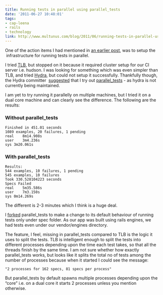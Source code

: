 ```yaml
---
title: Running tests in parallel using parallel_tests
date: '2011-06-27 10:48:01'
tags:
- cap-leena
- rails
- technology
link: http://www.multunus.com/blog/2011/06/running-tests-in-parallel-using-parallel_tests/
---
```


One of the action items I had mentioned in [an earlier post](http://www.multunus.com/2011/06/takeaways-from-ruby-conf-india-2011/), was to setup the  infrastructure for running tests in parallel.

I tried [TLB](http://test-load-balancer.github.com/), but stopped on it because it required cluster setup for our CI server i.e. hudson. I was looking for something which was even simpler than TLB, and tried [Hydra](https://github.com/ngauthier/hydra), but could not setup it successfully. Thankfully though, the Hydra committer  [suggested](https://github.com/ngauthier/hydra/issues/48) that I try out [parallel_tests](https://github.com/grosser/parallel_tests) - as hydra is not currently being maintained.

I am yet to try running it parallelly on multiple machines, but I tried it on a dual core machine and can clearly see the difference. The following are the results:

### Without parallel_tests

```
Finished in 451.01 seconds
1089 examples, 20 failures, 1 pending
real    8m14.908s
user    3m4.236s
sys 3m20.061s
```

### With parallel_tests

```
Results:
544 examples, 10 failures, 1 pending
545 examples, 10 failures
Took 330.528104223 seconds
Specs Failed
real    5m35.586s
user    7m3.150s
sys 0m14.269s
```

The different is 2-3 minutes which I think is a huge deal.

I [forked](https://github.com/leenasn/parallel_tests) parallel_tests to make a change to its default behaviour of running tests only under spec folder. As our app was built using rails engines, we had tests even under our vendor/engines directory.

The feature, I feel, missing in parallel_tests compared to TLB is the logic it uses to split the tests. TLB is intelligent enough to split the tests into different processes depending upon the time each test takes, so that all the threads finish by the same time. I am not sure whether how exactly parallel_tests works, but looks like it splits the total no of tests among the number of processes because when it started I could see the message:

```
"2 processes for 162 specs, 81 specs per process"
```

But parallel_tests by default spawns multiple processes depending upon the “core” i.e. on a dual core it starts 2 processes unless you mention otherwise.
